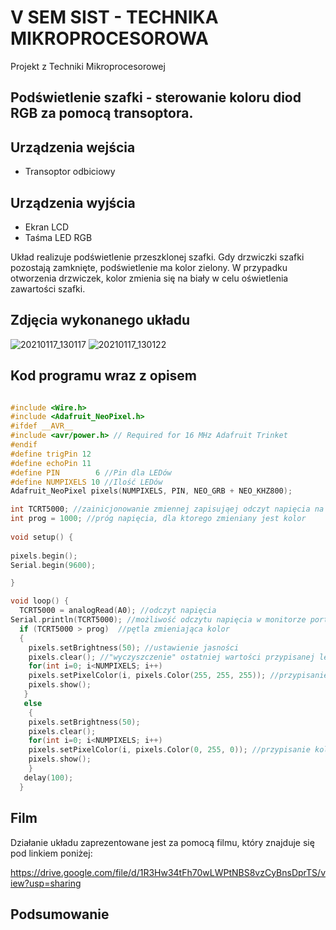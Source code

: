 # V SEM SIST - TECHNIKA MIKROPROCESOROWA
Projekt z Techniki Mikroprocesorowej

<h2> Podświetlenie szafki - sterowanie koloru diod RGB za pomocą transoptora. </h2>

<h2> Urządzenia wejścia </h2>
<ul>
<li>Transoptor odbiciowy</li>
</ul>
<h2> Urządzenia wyjścia </h2>
<ul>
<li>Ekran LCD</li>
<li>Taśma LED RGB</li>
</ul>

Układ realizuje podświetlenie przeszklonej szafki. Gdy drzwiczki szafki pozostają zamknięte, podświetlenie ma kolor zielony. W przypadku otworzenia drzwiczek, kolor zmienia się na biały w celu oświetlenia zawartości szafki. 

<h2> Zdjęcia wykonanego układu </h2>

![20210117_130117](https://user-images.githubusercontent.com/75728435/104843711-58b8a280-58cc-11eb-8096-9d2704928773.jpg)
![20210117_130122](https://user-images.githubusercontent.com/75728435/104843715-5b1afc80-58cc-11eb-8138-5a958c41989e.jpg)


<h2> Kod programu wraz z opisem</h2>

``` c++

#include <Wire.h>
#include <Adafruit_NeoPixel.h>
#ifdef __AVR__
#include <avr/power.h> // Required for 16 MHz Adafruit Trinket
#endif
#define trigPin 12
#define echoPin 11
#define PIN        6 //Pin dla LEDów
#define NUMPIXELS 10 //Ilość LEDów
Adafruit_NeoPixel pixels(NUMPIXELS, PIN, NEO_GRB + NEO_KHZ800);

int TCRT5000; //zainicjonowanie zmiennej zapisująej odczyt napięcia na fototranzystorze 
int prog = 1000; //próg napięcia, dla ktorego zmieniany jest kolor
 
void setup() {
  
pixels.begin(); 
Serial.begin(9600);

}

void loop() {
  TCRT5000 = analogRead(A0); //odczyt napięcia
Serial.println(TCRT5000); //możliwość odczytu napięcia w monitorze portu szeregowego
  if (TCRT5000 > prog)  //pętla zmieniająca kolor
  {
    pixels.setBrightness(50); //ustawienie jasności
    pixels.clear(); //"wyczyszczenie" ostatniej wartości przypisanej ledom
    for(int i=0; i<NUMPIXELS; i++) 
    pixels.setPixelColor(i, pixels.Color(255, 255, 255)); //przypisanie koloru białego gdy czujnik jest odsłonięty
    pixels.show();  
   } 
   else
    {
    pixels.setBrightness(50); 
    pixels.clear(); 
    for(int i=0; i<NUMPIXELS; i++) 
    pixels.setPixelColor(i, pixels.Color(0, 255, 0)); //przypisanie koloru zielonego gdy czujnik jest zasłonięty 
    pixels.show();  
    } 
   delay(100);
  }

```
<h2> Film </h2>

Działanie układu zaprezentowane jest za pomocą filmu, który znajduje się pod linkiem poniżej:

https://drive.google.com/file/d/1R3Hw34tFh70wLWPtNBS8vzCyBnsDprTS/view?usp=sharing

<h2> Podsumowanie </h2>

<p style="text-align: justify>
Po wykonaniu powyższego układu użytkownik jest w stanie skonfigurować oraz dobrać odpowiednie barwy kolorów według swojego zapotrzebowania. Umożliwia to podświetlenie szafki, czy też innej przestrzenni na wybrany kolor po otwarciu/odsłonięciu czujnika. 
Ponadto, w momencie programowania urządzenia, użytkownik jest w stanie dobrać odpowiednią wartość napięcia, która odebrana jest z kolektora fotorezytora. Dzięki niej możemy ustalić odległość od przeszkody. 
Dodatkowo podczas projektowania układu zapoznano się z działaniem i pracą transoptora, a także sprawdzono jego wykorzystanie w praktyce.
</p>
     
